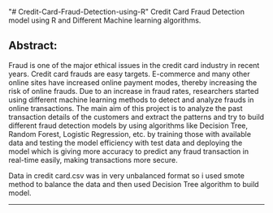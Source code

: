 "# Credit-Card-Fraud-Detection-using-R" 
Credit Card Fraud Detection model using R and Different Machine learning algorithms.

Abstract:
--------
Fraud is one of the major ethical issues in the credit card industry in recent
years.
Credit card frauds are easy targets. E-commerce and many other online sites have
increased online payment modes, thereby increasing the risk of online frauds. Due
to an increase in fraud rates, researchers started using different machine learning
methods to detect and analyze frauds in online transactions.
The main aim of this project is to analyze the past transaction details of the
customers and extract the patterns and try to build different fraud detection
models by using algorithms like Decision Tree, Random Forest, Logistic Regression,
etc. by training those with available data and testing the model efficiency with test
data and deploying the model which is giving more accuracy to predict any fraud
transaction in real-time easily, making transactions more secure.

Data in credit card.csv was in very unbalanced format so i used smote method to balance the data and then used Decision Tree algorithm to build model.

-----------------------------------------------------------------------------------------------------------------------------------------------------------------------------------
